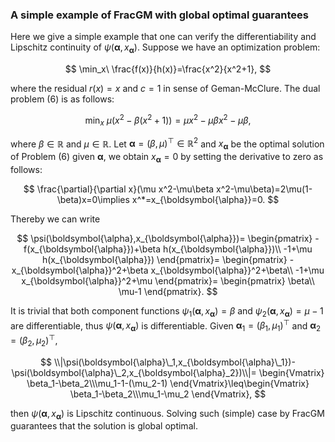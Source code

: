 ### A simple example of FracGM with global optimal guarantees

Here we give a simple example that one can verify the differentiability and Lipschitz continuity of $\psi(\boldsymbol{\alpha},x_{\boldsymbol{\alpha}})$. Suppose we have an optimization problem:

$$
    \min_x\ \frac{f(x)}{h(x)}=\frac{x^2}{x^2+1},
$$

where the residual $r(x)=x$ and $c=1$ in sense of Geman-McClure. The dual problem $(6)$ is as follows:

$$
    \min_x\ \mu\big(x^2-\beta(x^2+1)\big)=\mu x^2-\mu\beta x^2-\mu\beta,
$$

where $\beta\in\mathbb{R}$ and $\mu\in\mathbb{R}$. Let $\boldsymbol{\alpha}=(\beta,\mu)^\top\in\mathbb{R}^2$ and $x_{\boldsymbol{\alpha}}$ be the optimal solution of Problem (6) given $\boldsymbol{\alpha}$, we obtain $x_{\boldsymbol{\alpha}}=0$ by setting the derivative to zero as follows:

$$
    \frac{\partial}{\partial x}(\mu x^2-\mu\beta x^2-\mu\beta)=2\mu(1-\beta)x=0\implies x^*=x_{\boldsymbol{\alpha}}=0.
$$

Thereby we can write 

$$
    \psi(\boldsymbol{\alpha},x_{\boldsymbol{\alpha}})=
    \begin{pmatrix}
    -f(x_{\boldsymbol{\alpha}})+\beta h(x_{\boldsymbol{\alpha}})\\
    -1+\mu h(x_{\boldsymbol{\alpha}})
    \end{pmatrix}=
    \begin{pmatrix}
    -x_{\boldsymbol{\alpha}}^2+\beta x_{\boldsymbol{\alpha}}^2+\beta\\
    -1+\mu x_{\boldsymbol{\alpha}}^2+\mu
    \end{pmatrix}=
    \begin{pmatrix}
    \beta\\
    \mu-1
    \end{pmatrix}.
$$

It is trivial that both component functions $\psi_1(\boldsymbol{\alpha},x_{\boldsymbol{\alpha}})=\beta$ and $\psi_2(\boldsymbol{\alpha},x_{\boldsymbol{\alpha}})=\mu-1$ are differentiable, thus $\psi(\boldsymbol{\alpha},x_{\boldsymbol{\alpha}})$ is differentiable. Given $\boldsymbol{\alpha}_1=(\beta_1,\mu_1)^\top$ and $\boldsymbol{\alpha}_2=(\beta_2,\mu_2)^\top$,

$$
    \\|\psi(\boldsymbol{\alpha}\_1,x_{\boldsymbol{\alpha}\_1})-\psi(\boldsymbol{\alpha}\_2,x_{\boldsymbol{\alpha}_2})\\|=
    \begin{Vmatrix}
    \beta_1-\beta_2\\\mu_1-1-(\mu_2-1)
    \end{Vmatrix}\leq\begin{Vmatrix}
    \beta_1-\beta_2\\\mu_1-\mu_2
    \end{Vmatrix},
$$

then $\psi(\boldsymbol{\alpha},x_{\boldsymbol{\alpha}})$ is Lipschitz continuous. Solving such (simple) case by FracGM guarantees that the solution is global optimal.